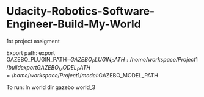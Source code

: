 # Udacity-Robotics-Software-Engineer-Build-My-World
1st project assigment

Export path:
export GAZEBO_PLUGIN_PATH=${GAZEBO_PLUGIN_PATH}:/home/workspace/Project1/build
export GAZEBO_MODEL_PATH=/home/workspace/Project1/model:$GAZEBO_MODEL_PATH 

To run:
In world dir
gazebo world_3
